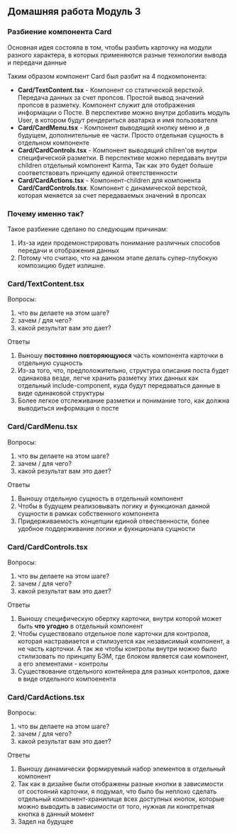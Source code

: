 <h2>Домашняя работа Модуль 3</h2>
<h3>Разбиение компонента Card</h3>

<p>Основная идея состояла в том, чтобы разбить карточку на модули разного характера, в которых применяются разные технологии вывода и передачи данные</p>
<p>Таким образом компонент Card был разбит на 4 подкомпонента:</p>
<ul>
<li><b>Card/TextContent.tsx</b> - Компонент со статической версткой. Передача данных за счет пропсов. Простой вывод значений пропсов в разметку. Компонент служит для отображения информации о Посте. В перспективе можно внутри добавить модуль User, в котором будут рендериться аватарка и имя пользователя</li>
<li><b>Card/CardMenu.tsx</b> - Компонент выводящий кнопку меню и ,в будущем, дополнительные ее части. Просто отдельная сущность в отдельном компоненте</li>
<li><b>Card/CardControls.tsx</b> - Компонент выводящий chilren'ов внутри специфической разметки. В перспективе можно передавать внутри children отдельный компонент Karma, Так как это будет больше соответствовать принципу единой ответственности</li>
<li><b>Card/CardActions.tsx</b> - Компонент-children для компонента <b>Card/CardControls.tsx</b>. Компонент с динамической версткой, которая меняется за счет передаваемых значений в пропсах</li>
</ul>

<h3>Почему именно так?</h3>

<p>Такое разбиение сделано по следующим причинам:</p>
<ol>
<li>Из-за идеи продемонстрировать понимание различных способов передачи и отображения данных</li>
<li>Потому что считаю, что на данном этапе делать супер-глубокую композицию будет излишне.</li>
</ol>

<h3>Card/TextContent.tsx</h3>
<p>Вопросы:</p>
<ol>
<li>что вы делаете на этом шаге?</li>
<li>зачем / для чего?</li>
<li>какой результат вам это дает?</li>
</ol>

<p>Ответы</p>
<ol>
<li>Выношу <b>постоянно повторяющуюся</b> часть компонента карточки в отдельную сущность</li>
<li>Из-за того, что, предположительно, структура описания поста будет одинакова везде, легче хранить разметку этих данных как отдельный include-component, куда будут передаваться данные в виде одинаковой структуры</li>
<li>Более легкое отслеживание разметки и понимание того, как должна выводиться информация о посте</li>
</ol>

<h3>Card/CardMenu.tsx</h3>
<p>Вопросы:</p>
<ol>
<li>что вы делаете на этом шаге?</li>
<li>зачем / для чего?</li>
<li>какой результат вам это дает?</li>
</ol>

<p>Ответы</p>
<ol>
<li>Выношу отдельную сущность в отдельный компонент</li>
<li>Чтобы в будущем реализовывать логику и функционал данной сущности в рамках собственного компонента</li>
<li>Придерживаемость концепции единой отвественности, более удобное поддерживание логики и фукнционала сущности</li>
</ol>

<h3>Card/CardСontrols.tsx</h3>
<p>Вопросы:</p>
<ol>
<li>что вы делаете на этом шаге?</li>
<li>зачем / для чего?</li>
<li>какой результат вам это дает?</li>
</ol>

<p>Ответы</p>
<ol>
<li>Выношу специфическую обертку карточки, внутри которой может быть <b>что угодно</b> в отдельный компонент</li>
<li>Чтобы существовало отдельное поле карточки для контролов, которая настравиается и стилизуется как независимый компонент, а не часть карточки. А так же чтобы контролы внутри можно было стилизовать по принципу БЭМ, где блоком является сам компонент, а его элементами - контролы</li>
<li>Существование отдельного контейнера для разных контролов, даже в виде отдельного компоенента</li>
</ol>

<h3>Card/CardActions.tsx</h3>
<p>Вопросы:</p>
<ol>
<li>что вы делаете на этом шаге?</li>
<li>зачем / для чего?</li>
<li>какой результат вам это дает?</li>
</ol>

<p>Ответы</p>
<ol>
<li>Выношу динамически формируемый набор элементов в отдельный компонент</li>
<li>Так как в дизайне были отображены разные кнопки в зависимости от состояний карточки, я подумал, что было бы неплохо сделать отдельный компонент-хранилище всех доступных кнопок, которые можно выводить в зависимости от того, нужная ли конктретная кнопка в данный момент</li>
<li>Задел на будущее</li>
</ol>